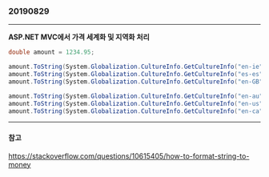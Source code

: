 ### 20190829
---

**ASP.NET MVC에서 가격 세계화 및 지역화 처리**

```csharp
double amount = 1234.95;

amount.ToString(System.Globalization.CultureInfo.GetCultureInfo("en-ie"))    //  €1,234.95
amount.ToString(System.Globalization.CultureInfo.GetCultureInfo("es-es"))    //  1.234,95 € 
amount.ToString(System.Globalization.CultureInfo.GetCultureInfo("en-GB"))    //  £1,234.95 

amount.ToString(System.Globalization.CultureInfo.GetCultureInfo("en-au"))    //  $1,234.95
amount.ToString(System.Globalization.CultureInfo.GetCultureInfo("en-us"))    //  $1,234.95
amount.ToString(System.Globalization.CultureInfo.GetCultureInfo("en-ca"))    //  $1,234.95
```

---
#### 참고

https://stackoverflow.com/questions/10615405/how-to-format-string-to-money
